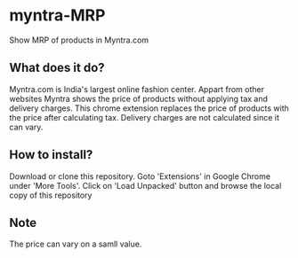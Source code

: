 # myntra-MRP
Show MRP of products in Myntra.com

## What does it do?

Myntra.com is India's largest online fashion center. Appart from other websites Myntra shows the price of products without applying tax and delivery charges.
This chrome extension replaces the price of products with the price after calculating tax. Delivery charges are not calculated since it can vary.

## How to install?

Download or clone this repository. Goto 'Extensions' in Google Chrome under 'More Tools'. Click on 'Load Unpacked' button and browse the local copy of this repository

## Note

The price can vary on a samll value.
